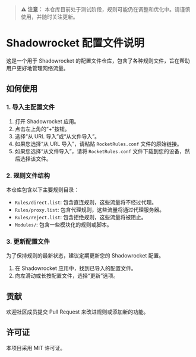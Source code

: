 > **⚠️ 注意：** 本仓库目前处于测试阶段，规则可能仍在调整和优化中。请谨慎使用，并随时关注更新。

# Shadowrocket 配置文件说明

这是一个用于 Shadowrocket 的配置文件仓库，包含了各种规则文件，旨在帮助用户更好地管理网络流量。

## 如何使用

### 1. 导入主配置文件

1.  打开 Shadowrocket 应用。
2.  点击左上角的“+”按钮。
3.  选择“从 URL 导入”或“从文件导入”。
4.  如果您选择“从 URL 导入”，请粘贴 `RocketRules.conf` 文件的原始链接。
5.  如果您选择“从文件导入”，请将 `RocketRules.conf` 文件下载到您的设备，然后选择该文件。

### 2. 规则文件结构

本仓库包含以下主要规则目录：

-   `Rules/direct.list`: 包含直连规则，这些流量将不经过代理。
-   `Rules/proxy.list`: 包含代理规则，这些流量将通过代理服务器。
-   `Rules/reject.list`: 包含拒绝规则，这些流量将被阻止。
-   `Modules/`: 包含一些模块化的规则或脚本。

### 3. 更新配置文件

为了保持规则的最新状态，建议定期更新您的 Shadowrocket 配置。

1.  在 Shadowrocket 应用中，找到已导入的配置文件。
2.  向左滑动或长按配置文件，选择“更新”选项。

## 贡献

欢迎社区成员提交 Pull Request 来改进规则或添加新的功能。

## 许可证

本项目采用 MIT 许可证。
